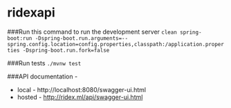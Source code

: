 # ridexapi
###Run this command to run the development server
`clean spring-boot:run -Dspring-boot.run.arguments=--spring.config.location=config.properties,classpath:/application.properties -Dspring-boot.run.fork=false`

###Run tests
`./mvnw test`

###API documentation - 
* local - http://localhost:8080/swagger-ui.html
* hosted - http://ridex.ml/api/swagger-ui.html

